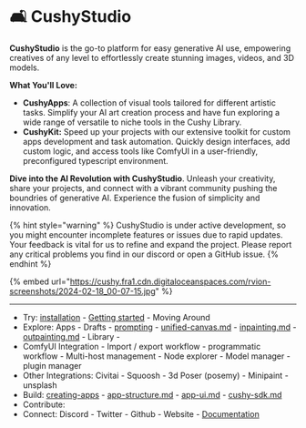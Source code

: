 # 🛋 CushyStudio

**CushyStudio** is the go-to platform for easy generative AI use, empowering creatives of any level to effortlessly create stunning images, videos, and 3D models.

**What You'll Love:**

* **CushyApps**: A collection of visual tools tailored for different artistic tasks. Simplify your AI art creation process and have fun exploring a wide range of versatile to niche tools in the Cushy Library.
* **CushyKit:** Speed up your projects with our extensive toolkit for custom apps development and task automation.  Quickly design interfaces, add custom logic, and access tools like ComfyUI in a user-friendly, preconfigured typescript environment.

**Dive into the AI Revolution with CushyStudio**. Unleash your creativity, share your projects, and connect with a vibrant community pushing the boundries of generative AI. Experience the fusion of simplicity and innovation.

{% hint style="warning" %}
CushyStudio is under active development, so you might encounter incomplete features or issues due to rapid updates. Your feedback is vital for us to refine and expand the project. Please report any critical problems you find in our discord or open a GitHub issue.
{% endhint %}

{% embed url="https://cushy.fra1.cdn.digitaloceanspaces.com/rvion-screenshots/2024-02-18_00-07-15.jpg" %}

***

* Try: [installation](installation/ "mention") - [Getting started](getting-started/README.md "mention") - Moving Around
* Explore: Apps - Drafts - [prompting](prompting/ "mention") - [unified-canvas.md](features/unified-canvas.md "mention") - [inpainting.md](features/inpainting.md "mention") - [outpainting.md](features/outpainting.md "mention") - Library -&#x20;
* ComfyUI Integration - Import / export workflow - programmatic workflow  - Multi-host management - Node explorer - Model manager - plugin manager
* Other Integrations: Civitai - Squoosh - 3d Poser (posemy) - Minipaint - unsplash&#x20;
* Build: [creating-apps](creating-apps/ "mention") - [app-structure.md](creating-apps/app-structure.md "mention") - [app-ui.md](creating-apps/app-ui.md "mention") - [cushy-sdk.md](cushy-sdk.md "mention")
* Contribute: &#x20;
* Connect: Discord - Twitter - Github - Website - [Documentation](https://docs.cushystudio.com)
